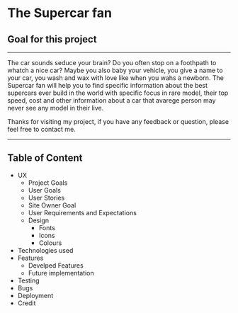 # The Supercar fan 


## Goal for this project
___
The car sounds seduce your brain? Do you often stop on a foothpath to whatch a nice car? Maybe you also baby your vehicle, you give a name to your car, you wash and wax with love like when you wahs a newborn. 
The Supercar fan will help you to find specific information about the best supercars ever build in the world with  specific focus in rare model, their top speed, cost and other information about a car that avarege person may never see any model in their live.

Thanks for visiting my project, if you have any feedback or question, please feel free to contact me.
___
## Table of Content
* UX
  * Project Goals
  * User Goals
  * User Stories
  * Site Owner Goal
  * User Requirements and Expectations
  * Design
    * Fonts
    * Icons
    * Colours
* Technologies used
* Features
    * Develped Features
    * Future implementation
* Testing
* Bugs 
* Deployment
* Credit